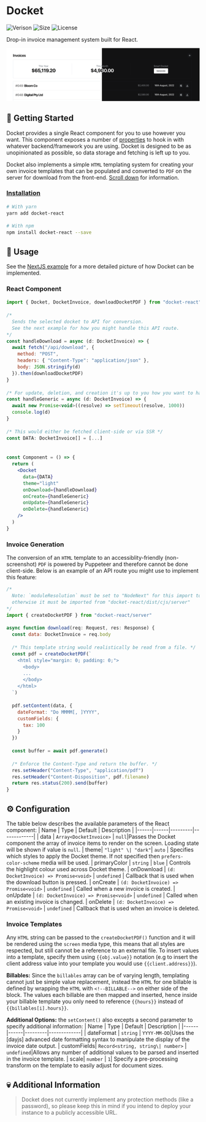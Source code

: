 # Docket

![Verison](https://img.shields.io/npm/v/docket-react)
![Size](https://img.shields.io/bundlephobia/minzip/docket-react)
![License](https://img.shields.io/npm/l/docket-react)

Drop-in invoice management system built for React.

![Cover Photo](https://raw.githubusercontent.com/robbiesymonds/Docket/master/snapshot.png)

## 🚀 Getting Started
Docket provides a single React component for you to use however you want. This component exposes a number of [properties](#⚙️-configuration) to hook in with whatever backend/framework you are using. Docket is designed to be as unopinionated as possible, so data storage and fetching is left up to you.

Docket also implements a simple `HTML` templating system for creating your own invoice templates that can be populated and converted to `PDF` on the server for download from the front-end. [Scroll down](#invoice-generation) for information.

### [Installation](https://www.npmjs.com/package/docket-react)
```bash
# With yarn
yarn add docket-react

# With npm
npm install docket-react --save
```

## 💾 Usage
See the [NextJS example](https://github.com/robbiesymonds/Docket/tree/main/examples/next-js) for a more detailed picture of how Docket can be implemented.
### React Component
```jsx
import { Docket, DocketInvoice, downloadDocketPDF } from "docket-react"

/*
  Sends the selected docket to API for conversion. 
  See the next example for how you might handle this API route.
*/
const handleDownload = async (d: DocketInvoice) => {
  await fetch("/api/download", {
    method: "POST",
    headers: { "Content-Type": "application/json" },
    body: JSON.stringify(d)
  }).then(downloadDocketPDF)
}

/* For update, deletion, and creation it's up to you how you want to handle this! */
const handleGeneric = async (d: DocketInvoice) => {
  await new Promise<void>((resolve) => setTimeout(resolve, 1000))
  console.log(d)
}

/* This would either be fetched client-side or via SSR */
const DATA: DocketInvoice[] = [...]


const Component = () => {
  return (
    <Docket
      data={DATA}
      theme="light"
      onDownload={handleDownload}
      onCreate={handleGeneric}
      onUpdate={handleGeneric}
      onDelete={handleGeneric}
    />
  )
}
```


### Invoice Generation
The conversion of an `HTML` template to an accessiblity-friendly (non-screenshot) `PDF` is powered by Puppeteer and therefore cannot be done client-side. Below is an example of an API route you might use to implement this feature:
```js
/*
  Note: `moduleResolution` must be set to "NodeNext" for this import to work,
  otherwise it must be imported from "docket-react/dist/cjs/server"
*/ 
import { createDocketPDF } from "docket-react/server"

async function download(req: Request, res: Response) {
  const data: DocketInvoice = req.body
  
  /* This template string would realistically be read from a file. */
  const pdf = createDocketPDF(`
    <html style="margin: 0; padding: 0;">
      <body>
      ...
      </body>
    </html>
  `)

  pdf.setContent(data, {
    dateFormat: "Do MMMM[, ]YYYY",
    customFields: {
      tax: 100
    }
  })

  const buffer = await pdf.generate()

  /* Enforce the Content-Type and return the buffer. */
  res.setHeader("Content-Type", "application/pdf")
  res.setHeader("Content-Disposition", pdf.filename)
  return res.status(200).send(buffer)
}
```

## ⚙️ Configuration
The table below describes the available parameters of the React component:
| Name | Type | Default | Description |
|------|------|---------|-------------|
| data | `Array<DocketInvoice>` | `null`|Passes the Docket component the array of invoice items to render on the screen. Loading state will be shown if value is `null`.
| theme| `"light" \| "dark"`| `auto` | Specifies which styles to apply the Docket theme. If not specified then `prefers-color-scheme` media will be used.
| primaryColor | `string` | `blue` | Controls the highlight colour used across Docket theme.
| onDownload | `(d: DocketInvoice) => Promise<void>` | `undefined` | Callback that is used when the download button is pressed.
| onCreate | `(d: DocketInvoice) => Promise<void>` | `undefined` | Called when a new invoice is created.
| onUpdate | `(d: DocketInvoice) => Promise<void>` | `undefined` | Called when an existing invoice is changed.
| onDelete | `(d: DocketInvoice) => Promise<void>` | `undefined` | Callback that is used when an invoice is deleted.

### Invoice Templates
Any `HTML` string can be passed to the `createDocketPDF()` function and it will be rendered using the `screen` media type, this means that all styles are respected, but still cannot be a reference to an external file. To insert values into a template, specify them using `{{obj.value}}` notation (e.g to insert the client address value into your template you would use `{{client.address}}`).

**Billables:**
Since the `billables` array can be of varying length, templating cannot just be simple value replacement, instead the `HTML` for one billable is defined by wrapping the `HTML` with `<!--BILLABLE-->` on either side of the block. The values each billable are then mapped and inserted, hence inside your billable template you only need to reference `{{hours}}` instead of `{{billables[i].hours}}`.

**Additional Options:** the `setContent()` also excepts a second parameter to specify additional information:
| Name | Type | Default | Description |
|------|------|---------|-------------|
| dateFormat | `string` | `YYYY-MM-DD`|Uses the [dayjs] advanced date formatting syntax to manipulate the display of the invoice date output.
| customFields| `Record<string, string\| number>` | `undefined`|Allows any number of additional values to be parsed and inserted in the invoice template.
| scale| `number` | `1`| Specify a pre-processing transform on the template to easily adjust for document sizes.


## 💀 Additional Information
>Docket does not currently implement any protection methods (like a password), so please keep this in mind if you intend to deploy your instance to a publicly accessible URL.